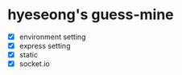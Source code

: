# hyeseong's guess-mine

- [x] environment setting
- [x] express setting
- [x] static
- [x] socket.io
